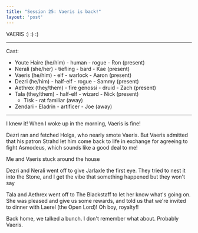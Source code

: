 ```yaml
---
title: "Session 25: Vaeris is back!"
layout: 'post'
---
```


VAERIS :) :) :)

---

Cast:

* Youte Haire (he/him) - human - rogue - Ron (present)
* Nerali (she/her) - tiefling - bard - Kae (present)
* Vaeris (he/him) - elf - warlock - Aaron (present)
* Dezri (he/him) - half-elf - rogue - Sammy (present)
* Aethrex (they/them) - fire genossi - druid - Zach (present)
* Tala (they/them) - half-elf - wizard - Nick (present)
    * Tisk - rat familiar (away)
* Zendari - Eladrin - artificer - Joe (away)

---

I knew it! When I woke up in the morning, Vaeris is fine!

Dezri ran and fetched Holga, who nearly smote Vaeris. But Vaeris admitted that his patron Strahd let him come back to life in exchange for agreeing to fight Asmodeus, which sounds like a good deal to me!

Me and Vaeris stuck around the house

Dezri and Nerali went off to give Jarlaxle the first eye. They tried to nest it into the Stone, and I get the vibe that something happened but they won't say

Tala and Aethrex went off to The Blackstaff to let her know what's going on. She was pleased and give us some rewards, and told us that we're invited to dinner with Laerel (the Open Lord)! Oh boy, royalty!!

Back home, we talked a bunch. I don't remember what about. Probably Vaeris.
